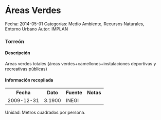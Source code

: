 Áreas Verdes
=====

Fecha: 2014-05-01
Categorías: Medio Ambiente, Recursos Naturales, Entorno Urbano
Autor: IMPLAN

### Torreón

#### Descripción

Areas verdes totales (áreas verdes+camellones+instalaciones deportivas y recreativas públicas)

#### Información recopilada

<table class="table table-hover table-bordered">
  <tr><th>Fecha</th><th>Dato</th><th>Fuente</th><th>Notas</th></tr>
  <tr><td>2009-12-31</td><td>3.1900</td><td>INEGI</td><td></td></tr>
</table>

Unidad: Metros cuadrados por persona.
